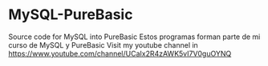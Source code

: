 # MySQL-PureBasic
Source code for MySQL into PureBasic
Estos programas forman parte de mi curso de MySQL y PureBasic
Visit my youtube channel in https://www.youtube.com/channel/UCaIx2R4zAWK5vI7V0guOYNQ
